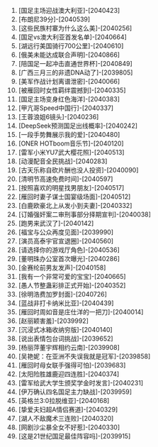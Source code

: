 
1. [国足主场迎战澳大利亚]-[2040423]
1. [布朗尼39分]-[2040539]
1. [这些民族村寨为什么这么美]-[2040256]
1. [国足vs澳大利亚首发名单]-[2040664]
1. [湖远行美国骑行700公里]-[2040610]
1. [俄美未能达成联合声明]-[2040866]
1. [陪国足一起冲击直通世界杯]-[2040849]
1. [广西三月三的非遗DNA动了]-[2039805]
1. [美军作战计划离谱泄密]-[2040066]
1. [被雁回时女性羁绊震撼到]-[2040335]
1. [国足主场变身红色海洋]-[2040383]
1. [甲亢哥Speed中国行]-[2040337]
1. [王蓉浪姐6镜头]-[2040236]
1. [DeepSeek预测国足出线概率]-[2040242]
1. [一段手势舞展示我的爱]-[2040480]
1. [ONER HOTboom音乐节]-[2040120]
1. [雷军小米YU7武大樱花照]-[2040513]
1. [动漫配音全民挑战]-[2040283]
1. [古天乐称自砍片酬也没人投资]-[2040090]
1. [清明节高速免费时间]-[2040597]
1. [按照喜欢的明星找男朋友]-[2040517]
1. [雁回时妻子谋士国宴级场面]-[2040512]
1. [白鹿欧豪北上从发小到夫妻]-[2040332]
1. [订婚强奸案二审刑事部分择期宣判]-[2040038]
1. [跑男来武汉了]-[2040142]
1. [福宝与公众再度见面]-[2039990]
1. [演员高泰宇官宣退圈]-[2040560]
1. [请选择你的游戏厅角色]-[2040536]
1. [董明珠办公室首次曝光]-[2040286]
1. [金赛纶前男友发声]-[2040158]
1. [我有一个非常可爱的宝宝]-[2040665]
1. [愚人节整蛊彩排正式开始]-[2040352]
1. [徐明浩费加罗封面]-[2040726]
1. [蓝战非打卡纳米比亚]-[2040439]
1. [雁回时周如音是庄仕洋的一把刀]-[2040014]
1. [赵丽颖害羞]-[2039992]
1. [沉浸式冰箱收纳穷版]-[2040140]
1. [说出表情包台词挑战]-[2039652]
1. [杨丽萍董宇辉相约云南]-[2039908]
1. [吴艳妮：在亚洲不失误我就是冠军]-[2039858]
1. [雁回时母女联手强得可怕]-[2039683]
1. [太阳险胜雄鹿迎四连胜]-[2040374]
1. [雷军给武大学生颁奖学金时发言]-[2040231]
1. [伊万确认四名国足主力缺战]-[2039959]
1. [英格兰3:0拉脱维亚]-[2040168]
1. [挚爱夫妇超A情侣赛道]-[2040329]
1. [湖人不敌魔术三连败]-[2040320]
1. [网剧沙尘暴全女不好惹]-[2040330]
1. [这是21世纪国足最佳阵容吗]-[2039915]
